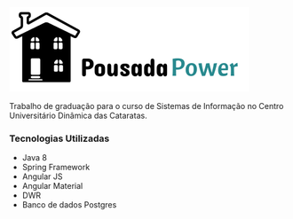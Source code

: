 ![Logo](https://github.com/gabrielberlanda/PousadaPower/blob/master/4-Implementacao/4.1-Codigo_Fonte/src/main/resources/META-INF/resources/static/images/logo-preto-horizontal.png?raw=true)

Trabalho de graduação para o curso de Sistemas de Informação no Centro Universitário Dinâmica das Cataratas.

### Tecnologias Utilizadas

* Java 8
* Spring Framework
* Angular JS
* Angular Material
* DWR
* Banco de dados Postgres

